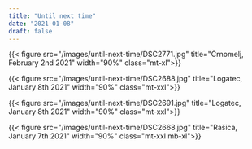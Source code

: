 ```yaml
---
title: "Until next time"
date: "2021-01-08"
draft: false
---
```


{{< figure src="/images/until-next-time/DSC2771.jpg" title="Črnomelj, February 2nd 2021" width="90%" class="mt-xl">}}

{{< figure src="/images/until-next-time/DSC2688.jpg" title="Logatec, January 8th 2021" width="90%" class="mt-xxl">}}

{{< figure src="/images/until-next-time/DSC2691.jpg" title="Logatec, January 8th 2021" width="90%" class="mt-xxl">}}

{{< figure src="/images/until-next-time/DSC2668.jpg" title="Rašica, January 7th 2021" width="90%" class="mt-xxl mb-xl">}}
